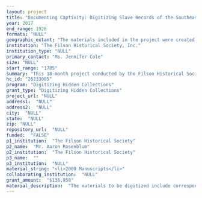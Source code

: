 ```yaml
--- 
layout: project 
title: "Documenting Captivity: Digitizing Slave Records of the Southeastern United States, 1785-1926"
year: 2017
end_range: 1926
formats: "NULL"
geographic_extant: "The materials included in the project were created by families and individuals living in Kentucky, Virginia, Tennessee, Mississippi, Missouri, North Carolina, South Carolina, and Louisiana, and describe activities taking place in those states."
institution: "The Filson Historical Society, Inc."
institution_type: "NULL"
primary_contact: "Ms. Jennifer Cole"
size: "NULL"
start_range: "1785"
summary: "This 18-month project conducted by the Filson Historical Society will digitize materials from 18th and 19th century manuscript collections relating to enslaved African Americans in the southeastern United States, and a small number of items related to freedmen and women. Record types include, among others, correspondence, journals, bills of sale, ledgers, and estate documents. The project will consist of the in-house digitization of materials; item-level cataloging building on pre-existing collection-level cataloging; entering digital materials into an online content management system and digital access tools. Access to the digitized materials by researchers in the region and across the globe will allow for new scholarship on both the broader institution of slavery and on the histories of individual slaves and families. This project will be the Filson’s initial major digitization effort following the recent addition of a grant-funded digitization lab and content management system for cataloging and online access."
hc_id: "26233005"
program: "Digitizing Hidden Collections"
grant_type: "Digitizing Hidden Collections"
project_url: "NULL"
address1:  "NULL"
address2:  "NULL"
city:  "NULL"
state:  "NULL"
zip: "NULL"
repository_url:  "NULL"
funded:  "FALSE"
p1_institution:  "The Filson Historical Society"
p2_name:  "Mr. Aaron Rosenblum"
p2_institution:  "The Filson Historical Society"
p3_name:  ""
p3_institution:  "NULL"
material_string: "<li>2000 Manuscripts</li>"
collaborating_institution:  "NULL"
grant_amount:  "$136,958"
material_description:  "The materials to be digitized include correspondence, journals, memoirs, receipts, bills of sale, account and ledger books, court cases and depositions, and estate inventories and divisions, all of which make reference to or name individual slaves or groups of slaves owned or traded in Kentucky and surrounding states and territories. The materials come from more than 150 collections held by the Filson Historical Society. Collections held by the Filson are donated by private individuals or organizations, or are purchased using monies from an institutional acquisition fund. The provenance of each collection, as available, is included in the Deed of Gift. Due to the nature of slavery, and slave records, the type of materials that shed light on the subject are dispersed across the collections of many individuals, families, and organizations. The materials appear predominantly in family collections, primarily those of slaveholding families of Kentucky, Virginia, and other southern states. Due to the variety of item types, the materials illustrate several aspects of slaveholding and slavery, from legal documents to personal opinions about individual slaves and the institution of slavery. Prominent families of Louisville and Kentucky are represented, including the Clark, Shelby, Clay, Taylor, and Bullitt families."
---
```


